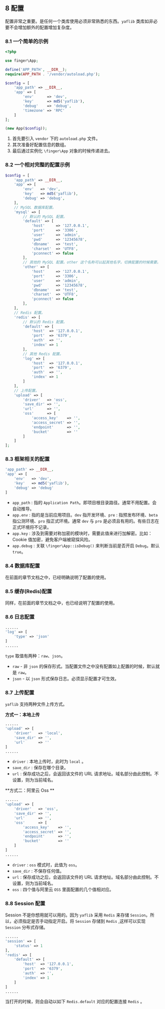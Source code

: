 ## 8 配置

配置非常之重要。是任何一个类库使用必须非常熟悉的东西。`yaflib` 类库如非必要不会增加额外的配置增加复杂度。



### 8.1 一个简单的示例

```php
<?php

use finger\App;

define('APP_PATH', __DIR__);
require(APP_PATH . '/vendor/autoload.php');

$config = [
    'app_path' => __DIR__,
    'app' => [
        'env'      => 'dev',
        'key'      => md5('yaflib'),
        'debug'    => 'debug',
        'timezone' => 'RPC'
    ]
];

(new App($config));
```

1. 首先要引入 `vendor` 下的 `autoload.php` 文件。
2. 其次准备好配置信息的数组。
3. 最后通过实例化 `\finger\App` 对象的时候传递进去。



### 8.2 一个相对完整的配置示例

```php
$config = [
    'app_path' => __DIR__,
    'app' => [
        'env'   => 'dev',
        'key'   => md5('yaflib'),
        'debug' => 'debug',
    ],
    // MySQL 数据库配置。
    'mysql' => [
        // 默认的 MySQL 配置。
        'default' => [
            'host'     => '127.0.0.1',
            'port'     => '3306',
            'user'     => 'admin',
            'pwd'      => '12345678',
            'dbname'   => 'test',
            'charset'  => 'UTF8',
            'pconnect' => false
        ],
        // 其他的 MySQL 配置。other 这个名称可以起其他名字。切换配置的时候需要。
        'other' => [
            'host'     => '127.0.0.1',
            'port'     => '3306',
            'user'     => 'admin',
            'pwd'      => '12345678',
            'dbname'   => 'test',
            'charset'  => 'UTF8',
            'pconnect' => false
        ],
    ],
    // Redis 配置。
    'redis' => [
        // 默认的 Redis 配置。
        'default' => [
            'host'  => '127.0.0.1',
            'port'  => '6379',
            'auth'  => '',
            'index' => 1
        ],
        // 其他 Redis 配置。
        'log' => [
            'host'  => '127.0.0.1',
            'port'  => '6379',
            'auth'  => '',
            'index' => 1
        ]
    ],
    // 上传配置。
    'upload' => [
        'driver'   => 'oss',
        'save_dir' => '',
        'url'      => '',
        'oss'      => [
            'access_key'    => '',
            'access_secret' => '',
            'endpoint'      => '',
            'bucket'        => ''
        ]
    ]
];
```

### 8.3 框架相关的配置

```php
'app_path' => __DIR__,
'app' => [
	'env'   => 'dev',
	'key'   => md5('yaflib'),
	'debug' => 'debug'
]
```

- `app_path` : 指的 `Application Path`。即项目根目录路径。通常不用配置。会自动推导。
- `app.env` : 指的是当前应用项目。`dev` 指开发环境、`pre` : 指预发布环境、`beta` 指公测环境、`pro` 指正式环境。通常 `dev` 与 `pro` 是必须且有用的。有些日志在正式环境将不记录。
- `app.key` : 涉及到需要对称加密的模块时，需要此值来进行加解密。比如：Cookie 值加密，避免客户端被窥探风险。
- `app.debug` : 关联 `\finger\App::isDebug()` 来判断当前是否开启 `Debug`。默认 `true`。



### 8.4 数据库配置

在前面的章节文档之中，已经明确说明了配置的使用。



### 8.5 缓存(Redis)配置

同样，在前面的章节文档之中，也已经说明了配置的使用。



### 8.6 日志配置

```php
......
'log' => [
	'type' => 'json'
]
......
```

`type` 取值有两种：`raw`、`json`。

- `raw` - 非 `json` 的保存形式。当配置文件之中没有配置如上配置的时候，默认就是 `raw`。
- `json` - 以 `json` 形式保存日志。必须显示配置才可生效。



### 8.7 上传配置

`yaflib` 支持两种文件上传方式。

**方式一：本地上传**

```php
......
'upload' => [
    'driver'   => 'local',
    'save_dir' => '',
    'url'      => ''
]
......
```

- `driver` : 本地上传时，此时为 `local` 。
- `save_dir` : 保存在哪个目录。
- `url` : 保存成功之后，会返回该文件的 URL 请求地址。域名部分由此控制。不设置，则为当前域名。

**方式二：阿里云 Oss **

```php
......
'upload' => [
    'driver'   => 'oss',
    'save_dir' => '',
    'url'      => '',
    'oss'      => [
        'access_key'    => '',
        'access_secret' => '',
        'endpoint'      => '',
        'bucket'        => ''
    ]
]
......
```

- `driver` : `oss` 模式时，此值为 `oss`。
- `save_dir` : 不保存任何值。
- `url` : 保存成功之后，会返回该文件的 URL 请求地址。域名部分由此控制。不设置，则为当前域名。
- `oss` : 四个值与阿里云 `OSS` 里面配置的几个值相对应。

### 8.8 Session 配置

Session 不是你想用就可以用的。因为 `yaflib` 采用 `Redis` 来存储 `Session`。所以，必须指定是否手动指定开启。将 `Session` 存储到 `Redis` ,这样可以实现 `Session` 分布式存储。

```php
......
'session' => [
    'status' => 1
],
'redis' => [
    'default' => [
        'host'  => '127.0.0.1',
        'port'  => '6379',
        'auth'  => '',
        'index' => 1
    ]
]
......
```

当打开的时候，则会自动以如下 `Redis.default` 对应的配置连接 `Redis` 。




